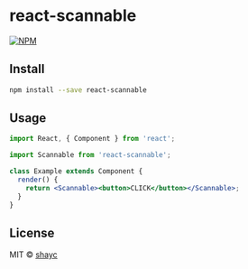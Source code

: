 # react-scannable

>

[![NPM](https://img.shields.io/npm/v/react-scannable.svg)](https://www.npmjs.com/package/react-scannable)

## Install

```bash
npm install --save react-scannable
```

## Usage

```jsx
import React, { Component } from 'react';

import Scannable from 'react-scannable';

class Example extends Component {
  render() {
    return <Scannable><button>CLICK</button></Scannable>;
  }
}
```

## License

MIT © [shayc](https://github.com/shayc)
